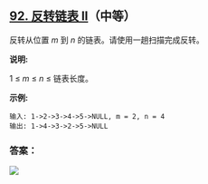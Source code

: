 ## [92. 反转链表 II](https://leetcode-cn.com/problems/reverse-linked-list-ii/)（中等）

反转从位置 *m* 到 *n* 的链表。请使用一趟扫描完成反转。

**说明:**

1 ≤ *m* ≤ *n* ≤ 链表长度。

**示例:**

```
输入: 1->2->3->4->5->NULL, m = 2, n = 4
输出: 1->4->3->2->5->NULL
```



### 答案：



![](https://img-blog.csdnimg.cn/20200807155236311.png)

